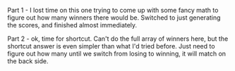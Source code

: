 Part 1 - I lost time on this one trying to come up with some fancy math to figure out how many winners there would be.  Switched to just generating the scores, and finished almost immediately.

Part 2 - ok, time for shortcut.  Can't do the full array of winners here, but the shortcut answer is even simpler than what I'd tried before.  Just need to figure out how many until we switch from losing to winning, it will match on the back side.